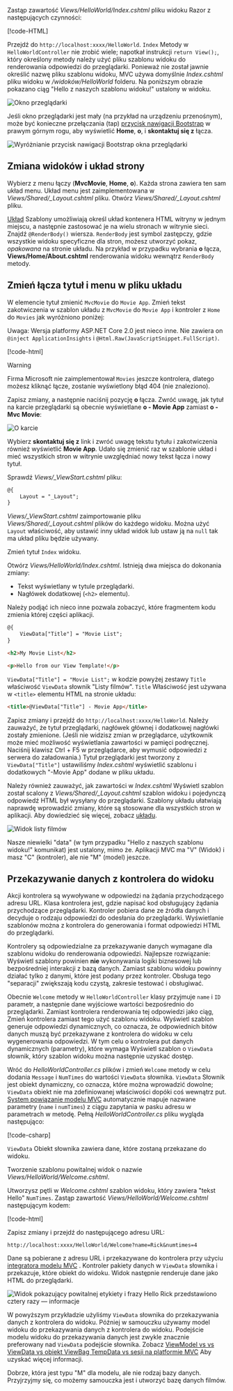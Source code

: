 Zastąp zawartość *Views/HelloWorld/Index.cshtml* pliku widoku Razor z następujących czynności:

[!code-HTML[](../../tutorials/first-mvc-app/start-mvc/sample/MvcMovie/Views/HelloWorld/Index.cshtml)]

Przejdź do `http://localhost:xxxx/HelloWorld`. `Index` Metody w `HelloWorldController` nie zrobić wiele; napotkał instrukcji `return View();`, który określony metody należy użyć pliku szablonu widoku do renderowania odpowiedzi do przeglądarki. Ponieważ nie został jawnie określić nazwę pliku szablonu widoku, MVC używa domyślnie *Index.cshtml* pliku widoku w */widoków/HelloWorld* folderu. Na poniższym obrazie pokazano ciąg "Hello z naszych szablonu widoku!" ustalony w widoku.

![Okno przeglądarki](../../tutorials/first-mvc-app/adding-view/_static/hell_template.png)

Jeśli okno przeglądarki jest mały (na przykład na urządzeniu przenośnym), może być konieczne przełączania (tap) [przycisk nawigacji Bootstrap](http://getbootstrap.com/components/#navbar) w prawym górnym rogu, aby wyświetlić **Home**, **o**, i **skontaktuj się z** łącza.

![Wyróżnianie przycisk nawigacji Bootstrap okna przeglądarki](../../tutorials/first-mvc-app/adding-view/_static/1.png)

## <a name="changing-views-and-layout-pages"></a>Zmiana widoków i układ strony

Wybierz z menu łączy (**MvcMovie**, **Home**, **o**). Każda strona zawiera ten sam układ menu. Układ menu jest zaimplementowana w *Views/Shared/_Layout.cshtml* pliku. Otwórz *Views/Shared/_Layout.cshtml* pliku.

[Układ](xref:mvc/views/layout) Szablony umożliwiają określ układ kontenera HTML witryny w jednym miejscu, a następnie zastosować je na wielu stronach w witrynie sieci. Znajdź `@RenderBody()` wiersza. `RenderBody` jest symbol zastępczy, gdzie wszystkie widoku specyficzne dla stron, możesz utworzyć pokaz, *opakowana* na stronie układu. Na przykład w przypadku wybrania **o** łącza, **Views/Home/About.cshtml** renderowania widoku wewnątrz `RenderBody` metody.

## <a name="change-the-title-and-menu-link-in-the-layout-file"></a>Zmień łącza tytuł i menu w pliku układu

W elemencie tytuł zmienić `MvcMovie` do `Movie App`. Zmień tekst zakotwiczenia w szablon układu z `MvcMovie` do `Movie App` i kontroler z `Home` do `Movies` jak wyróżniono poniżej:

Uwaga: Wersja platformy ASP.NET Core 2.0 jest nieco inne. Nie zawiera on `@inject ApplicationInsights` i `@Html.Raw(JavaScriptSnippet.FullScript)`.

[!code-html[](../../tutorials/first-mvc-app/start-mvc/sample/MvcMovie/Views/Shared/_Layout.cshtml?highlight=7,31)]

>[!WARNING]
> Firma Microsoft nie zaimplementował `Movies` jeszcze kontrolera, dlatego możesz kliknąć łącze, zostanie wyświetlony błąd 404 (nie znaleziono).

Zapisz zmiany, a następnie naciśnij pozycję **o** łącza. Zwróć uwagę, jak tytuł na karcie przeglądarki są obecnie wyświetlane **o - Movie App** zamiast **o - Mvc Movie**: 

![O karcie](../../tutorials/first-mvc-app/adding-view/_static/about2.png)

Wybierz **skontaktuj się z** link i zwróć uwagę tekstu tytułu i zakotwiczenia również wyświetlić **Movie App**. Udało się zmienić raz w szablonie układ i mieć wszystkich stron w witrynie uwzględniać nowy tekst łącza i nowy tytuł.

Sprawdź *Views/_ViewStart.cshtml* pliku:


```HTML
@{
    Layout = "_Layout";
}
```

*Views/_ViewStart.cshtml* zaimportowanie pliku *Views/Shared/_Layout.cshtml* plików do każdego widoku. Można użyć `Layout` właściwość, aby ustawić inny układ widok lub ustaw ją na `null` tak ma układ pliku będzie używany.

Zmień tytuł `Index` widoku.

Otwórz *Views/HelloWorld/Index.cshtml*. Istnieją dwa miejsca do dokonania zmiany:

   * Tekst wyświetlany w tytule przeglądarki.
   * Nagłówek dodatkowej (`<h2>` elementu).

Należy podjąć ich nieco inne pozwala zobaczyć, które fragmentem kodu zmienia której części aplikacji.


```HTML
@{
    ViewData["Title"] = "Movie List";
}

<h2>My Movie List</h2>

<p>Hello from our View Template!</p>
```

`ViewData["Title"] = "Movie List";` w kodzie powyżej zestawy `Title` właściwość `ViewData` słownik "Listy filmów". `Title` Właściwość jest używana w `<title>` elementu HTML na stronie układu:


```HTML
<title>@ViewData["Title"] - Movie App</title>
   ```

Zapisz zmiany i przejdź do `http://localhost:xxxx/HelloWorld`. Należy zauważyć, że tytuł przeglądarki, nagłówek głównej i dodatkowej nagłówki zostały zmienione. (Jeśli nie widzisz zmian w przeglądarce, użytkownik może mieć możliwość wyświetlania zawartości w pamięci podręcznej. Naciśnij klawisz Ctrl + F5 w przeglądarce, aby wymusić odpowiedzi z serwera do załadowania.) Tytuł przeglądarki jest tworzony z `ViewData["Title"]` ustawiliśmy *Index.cshtml* wyświetlić szablonu i dodatkowych "-Movie App" dodane w pliku układu.

Należy również zauważyć, jak zawartości w *Index.cshtml* Wyświetl szablon został scalony z *Views/Shared/_Layout.cshtml* szablon widoku i pojedynczą odpowiedź HTML był wysyłany do przeglądarki. Szablony układu ułatwiają naprawdę wprowadzić zmiany, które są stosowane dla wszystkich stron w aplikacji. Aby dowiedzieć się więcej, zobacz [układu](xref:mvc/views/layout).

![Widok listy filmów](../../tutorials/first-mvc-app/adding-view/_static/hell3.png)

Nasze niewielki "data" (w tym przypadku "Hello z naszych szablonu widoku!" komunikat) jest ustalony, mimo że. Aplikacji MVC ma "V" (Widok) i masz "C" (kontroler), ale nie "M" (model) jeszcze.

## <a name="passing-data-from-the-controller-to-the-view"></a>Przekazywanie danych z kontrolera do widoku

Akcji kontrolera są wywoływane w odpowiedzi na żądania przychodzącego adresu URL. Klasa kontrolera jest, gdzie napisać kod obsługujący żądania przychodzące przeglądarki. Kontroler pobiera dane ze źródła danych i decyduje o rodzaju odpowiedzi do odesłania do przeglądarki. Wyświetlanie szablonów można z kontrolera do generowania i format odpowiedzi HTML do przeglądarki.

Kontrolery są odpowiedzialne za przekazywanie danych wymagane dla szablonu widoku do renderowania odpowiedzi. Najlepsze rozwiązanie: Wyświetl szablony powinien **nie** wykonywania logiki biznesowej lub bezpośredniej interakcji z bazą danych. Zamiast szablonu widoku powinny działać tylko z danymi, które jest podany przez kontroler. Obsługa tego "separacji" zwiększają kodu czystą, zakresie testować i obsługiwać.

Obecnie `Welcome` metody w `HelloWorldController` klasy przyjmuje `name` i `ID` parametr, a następnie dane wyjściowe wartości bezpośrednio do przeglądarki. Zamiast kontrolera renderowania tej odpowiedzi jako ciąg, Zmień kontrolera zamiast tego użyć szablonu widoku. Wyświetl szablon generuje odpowiedzi dynamicznych, co oznacza, że odpowiednich bitów danych muszą być przekazywane z kontrolera do widoku w celu wygenerowania odpowiedzi. W tym celu o kontrolera put danych dynamicznych (parametry), które wymaga Wyświetl szablon o `ViewData` słownik, który szablon widoku można następnie uzyskać dostęp.

Wróć do *HelloWorldController.cs* plików i zmień `Welcome` metody w celu dodania `Message` i `NumTimes` do wartości `ViewData` słownika. `ViewData` Słownik jest obiekt dynamiczny, co oznacza, które można wprowadzić dowolne; `ViewData` obiekt nie ma zdefiniowanej właściwości dopóki coś wewnątrz put. [System powiązanie modelu MVC](xref:mvc/models/model-binding) automatycznie mapuje nazwane parametry (`name` i `numTimes`) z ciągu zapytania w pasku adresu w parametrach w metodę. Pełną *HelloWorldController.cs* pliku wygląda następująco:

[!code-csharp[](../../tutorials/first-mvc-app/start-mvc/sample/MvcMovie/Controllers/HelloWorldController.cs?name=snippet_5)]

`ViewData` Obiekt słownika zawiera dane, które zostaną przekazane do widoku. 

Tworzenie szablonu powitalnej widok o nazwie *Views/HelloWorld/Welcome.cshtml*.

Utworzysz pętli w *Welcome.cshtml* szablon widoku, który zawiera "tekst Hello" `NumTimes`. Zastąp zawartość *Views/HelloWorld/Welcome.cshtml* następującym kodem:

[!code-html[](../../tutorials/first-mvc-app/start-mvc/sample/MvcMovie/Views/HelloWorld/Welcome.cshtml)]

Zapisz zmiany i przejdź do następującego adresu URL:

`http://localhost:xxxx/HelloWorld/Welcome?name=Rick&numtimes=4`

Dane są pobierane z adresu URL i przekazywane do kontrolera przy użyciu [integratora modelu MVC](xref:mvc/models/model-binding) . Kontroler pakiety danych w `ViewData` słownika i przekazuje, które obiekt do widoku. Widok następnie renderuje dane jako HTML do przeglądarki.

![Widok pokazujący powitalnej etykiety i frazy Hello Rick przedstawiono cztery razy — informacje](../../tutorials/first-mvc-app/adding-view/_static/rick2.png)

W powyższym przykładzie użyliśmy `ViewData` słownika do przekazywania danych z kontrolera do widoku. Później w samouczku używamy model widoku do przekazywania danych z kontrolera do widoku. Podejście modelu widoku do przekazywania danych jest zwykle znacznie preferowany nad `ViewData` podejście słownika. Zobacz [ViewModel vs vs ViewData vs obiekt ViewBag TempData vs sesji na platformie MVC](http://www.mytecbits.com/microsoft/dot-net/viewmodel-viewdata-viewbag-tempdata-mvc) Aby uzyskać więcej informacji.

Dobrze, która jest typu "M" dla modelu, ale nie rodzaj bazy danych. Przyjrzyjmy się, co możemy samouczka jest i utworzyć bazę danych filmów.
